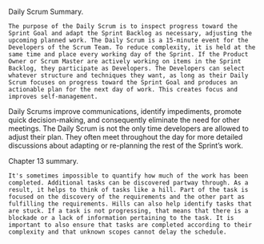 Daily Scrum Summary.

    The purpose of the Daily Scrum is to inspect progress toward the Sprint Goal and adapt the Sprint Backlog as necessary, adjusting the upcoming planned work. The Daily Scrum is a 15-minute event for the Developers of the Scrum Team. To reduce complexity, it is held at the same time and place every working day of the Sprint. If the Product Owner or Scrum Master are actively working on items in the Sprint Backlog, they participate as Developers. The Developers can select whatever structure and techniques they want, as long as their Daily Scrum focuses on progress toward the Sprint Goal and produces an actionable plan for the next day of work. This creates focus and improves self-management.
Daily Scrums improve communications, identify impediments, promote quick decision-making, and consequently eliminate the need for other meetings. The Daily Scrum is not the only time developers are allowed to adjust their plan. They often meet throughout the day for more detailed discussions about adapting or re-planning the rest of the Sprint’s work. 

Chapter 13 summary.

    It's sometimes impossible to quantify how much of the work has been completed. Additional tasks can be discovered partway through. As a result, it helps to think of tasks like a hill. Part of the task is focused on the discovery of the requirements and the other part as fulfilling the requirements. Hills can also help identify tasks that are stuck. If a task is not progressing, that means that there is a blockade or a lack of information pertaining to the task. It is important to also ensure that tasks are completed according to their complexity and that unknown scopes cannot delay the schedule.

